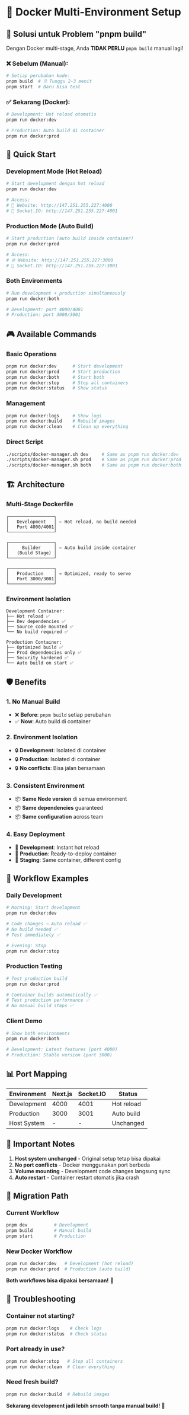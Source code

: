 # 🐳 Docker Multi-Environment Setup

## 🎯 **Solusi untuk Problem "pnpm build"**

Dengan Docker multi-stage, Anda **TIDAK PERLU** `pnpm build` manual lagi!

### ❌ **Sebelum (Manual):**
```bash
# Setiap perubahan kode:
pnpm build  # ⏰ Tunggu 2-3 menit
pnpm start  # Baru bisa test
```

### ✅ **Sekarang (Docker):**
```bash
# Development: Hot reload otomatis
pnpm run docker:dev

# Production: Auto build di container
pnpm run docker:prod
```

## 🚀 **Quick Start**

### **Development Mode (Hot Reload)**
```bash
# Start development dengan hot reload
pnpm run docker:dev

# Access:
# 📱 Website: http://147.251.255.227:4000
# 🔌 Socket.IO: http://147.251.255.227:4001
```

### **Production Mode (Auto Build)**
```bash
# Start production (auto build inside container)
pnpm run docker:prod

# Access:
# 🌐 Website: http://147.251.255.227:3000
# 📡 Socket.IO: http://147.251.255.227:3001
```

### **Both Environments**
```bash
# Run development + production simultaneously
pnpm run docker:both

# Development: port 4000/4001
# Production: port 3000/3001
```

## 🎮 **Available Commands**

### **Basic Operations**
```bash
pnpm run docker:dev      # Start development
pnpm run docker:prod     # Start production  
pnpm run docker:both     # Start both
pnpm run docker:stop     # Stop all containers
pnpm run docker:status   # Show status
```

### **Management**
```bash
pnpm run docker:logs     # Show logs
pnpm run docker:build    # Rebuild images
pnpm run docker:clean    # Clean up everything
```

### **Direct Script**
```bash
./scripts/docker-manager.sh dev     # Same as pnpm run docker:dev
./scripts/docker-manager.sh prod    # Same as pnpm run docker:prod
./scripts/docker-manager.sh both    # Same as pnpm run docker:both
```

## 🏗️ **Architecture**

### **Multi-Stage Dockerfile**
```
┌─────────────────┐
│   Development   │ ← Hot reload, no build needed
│   Port 4000/4001│
└─────────────────┘

┌─────────────────┐
│     Builder     │ ← Auto build inside container
│   (Build Stage) │
└─────────────────┘

┌─────────────────┐
│   Production    │ ← Optimized, ready to serve
│   Port 3000/3001│
└─────────────────┘
```

### **Environment Isolation**
```
Development Container:
├── Hot reload ✅
├── Dev dependencies ✅  
├── Source code mounted ✅
└── No build required ✅

Production Container:
├── Optimized build ✅
├── Prod dependencies only ✅
├── Security hardened ✅
└── Auto build on start ✅
```

## 🛡️ **Benefits**

### **1. No Manual Build**
- ❌ **Before**: `pnpm build` setiap perubahan
- ✅ **Now**: Auto build di container

### **2. Environment Isolation**
- 🔒 **Development**: Isolated di container
- 🔒 **Production**: Isolated di container  
- 🔒 **No conflicts**: Bisa jalan bersamaan

### **3. Consistent Environment**
- 📦 **Same Node version** di semua environment
- 📦 **Same dependencies** guaranteed
- 📦 **Same configuration** across team

### **4. Easy Deployment**
- 🚀 **Development**: Instant hot reload
- 🚀 **Production**: Ready-to-deploy container
- 🚀 **Staging**: Same container, different config

## 🔄 **Workflow Examples**

### **Daily Development**
```bash
# Morning: Start development
pnpm run docker:dev

# Code changes → Auto reload ✅
# No build needed ✅
# Test immediately ✅

# Evening: Stop
pnpm run docker:stop
```

### **Production Testing**
```bash
# Test production build
pnpm run docker:prod

# Container builds automatically ✅
# Test production performance ✅
# No manual build steps ✅
```

### **Client Demo**
```bash
# Show both environments
pnpm run docker:both

# Development: Latest features (port 4000)
# Production: Stable version (port 3000)
```

## 📊 **Port Mapping**

| Environment | Next.js | Socket.IO | Status |
|-------------|---------|-----------|---------|
| Development | 4000 | 4001 | Hot reload |
| Production | 3000 | 3001 | Auto build |
| Host System | - | - | Unchanged |

## 🚨 **Important Notes**

1. **Host system unchanged** - Original setup tetap bisa dipakai
2. **No port conflicts** - Docker menggunakan port berbeda
3. **Volume mounting** - Development code changes langsung sync
4. **Auto restart** - Container restart otomatis jika crash

## 🎯 **Migration Path**

### **Current Workflow**
```bash
pnpm dev          # Development
pnpm build        # Manual build
pnpm start        # Production
```

### **New Docker Workflow**  
```bash
pnpm run docker:dev   # Development (hot reload)
pnpm run docker:prod  # Production (auto build)
```

**Both workflows bisa dipakai bersamaan!** 🚀

## 🔧 **Troubleshooting**

### **Container not starting?**
```bash
pnpm run docker:logs    # Check logs
pnpm run docker:status  # Check status
```

### **Port already in use?**
```bash
pnpm run docker:stop   # Stop all containers
pnpm run docker:clean  # Clean everything
```

### **Need fresh build?**
```bash
pnpm run docker:build  # Rebuild images
```

**Sekarang development jadi lebih smooth tanpa manual build!** 🎉